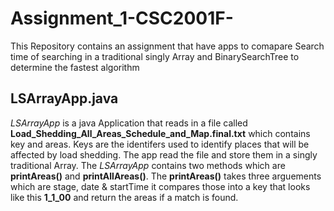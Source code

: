 # Assignment_1-CSC2001F-
This Repository contains an assignment that have apps to comapare Search time of searching in a traditional singly Array and BinarySearchTree to determine the fastest algorithm

## LSArrayApp.java
_LSArrayApp_ is a java Application that reads in a file called **Load_Shedding_All_Areas_Schedule_and_Map.final.txt** which contains key and areas.
Keys are the identifers used to identify places that will be affected by load shedding. The app read the file and store them in a singly traditional Array.
The _LSArrayApp_ contains two methods which are **printAreas()** and **printAllAreas()**. The **printAreas()** takes three arguements which are stage, date & startTime
it compares those into a key that looks like this **1_1_00** and return the areas if a match is found.
